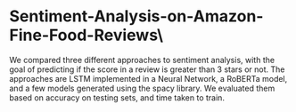 # Sentiment-Analysis-on-Amazon-Fine-Food-Reviews\

We compared three different approaches to sentiment analysis, with the goal of predicting if the score in a review is greater
than 3 stars or not. The approaches are LSTM implemented in a Neural Network, a RoBERTa model, and a few models
generated using the spacy library. We evaluated them based on accuracy on testing sets, and time taken to train.

